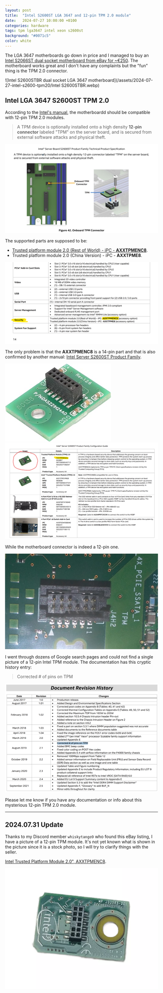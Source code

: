 ```yaml
---
layout: post
title:  "Intel S2600ST LGA 3647 and 12-pin TPM 2.0 module"
date:   2024-07-27 10:00:00 +0100
categories: hardware
tags: tpm lga3647 intel xeon s2600st
background: "#0071c5"
color: white
---
```


The LGA 3647 motherboards go down in price and I managed to buy an [Intel S2066ST dual socket motherboard from eBay for ~€250](https://ebay.us/2SZIaW). The motherboard works great and I don't have any complaints but the "fun" thing is the TPM 2.0 connector.

![Intel S2600STBR dual socket LGA 3647 motherboard](/assets/2024-07-27-intel-s2600-tpm20/Intel S2600STBR.webp)

## Intel LGA 3647 S2600ST TPM 2.0

According to the [Intel's manual](/assets/2024-07-27-intel-s2600-tpm20/Intel_S2600ST_TPS.pdf), the motherboardd should be compatible with 12-pin TPM 2.0 modules.

>A TPM device is optionally installed onto a high density **12-pin connector** labeled "TPM" on the server board, and is secured from external software attacks and physical theft.

![Intel S2600ST TPM 2.0 installation](/assets/2024-07-27-intel-s2600-tpm20/intel-s2600-tpm2.0-00.png)

The supported parts are supposed to be:

- [Trusted platform module 2.0 (Rest of World) - iPC - **AXXTPMENC8**](https://ebay.us/yepVgf).
- Trusted platform module 2.0 (China Version) - iPC - **AXXTPME8**.

![Intel S2600ST TPM 2.0 specs](/assets/2024-07-27-intel-s2600-tpm20/intel-s2600-tpm2.0-02.png)

The only problem is that the **AXXTPMENC8** is a 14-pin part and that is also confirmed by another manual: [Intel Server S2600ST Product Family](https://www.intel.com/content/dam/support/us/en/documents/server-products/server-boards/S2600ST_P4000ConfigGuide.pdf).

![Intel AXXTPMENC8 TPM 2.0 module](/assets/2024-07-27-intel-s2600-tpm20/intel-s2600-tpm2.0-01.jpg)
![Intel AXXTPMENC8 TPM 2.0 module](/assets/2024-07-27-intel-s2600-tpm20/intel-s2600-tpm2.0-03.png)

While the motherboard connector is indeed a 12-pin one.

![Intel S2600ST TPM 2.0 connector](/assets/2024-07-27-intel-s2600-tpm20/intel-s2600-tpm2.0-04.png)

I went through dozens of Google search pages and could not find a single picture of a 12-pin Intel TPM module. The documentation has this cryptic history entry:

>Corrected # of pins on TPM

![Intel S2600ST TPM 2.0 revision history](/assets/2024-07-27-intel-s2600-tpm20/intel-s2600-tpm2.0-05.png)

Please let me know if you have any documentation or info about this mysterious 12-pin TPM 2.0 module.

-------------------

## 2024.07.31 Update

Thanks to my Discord member `whiskytango9` who found this eBay listing, I have a picture of a 12-pin TPM module. It's not yet known what is shown in the picture since it is a stock photo, so I will try to clarify things with the seller.

[Intel Trusted Platform Module 2.0", AXXTPMENC8](https://www.ebay.com/itm/266562844499?mkcid=1&mkrid=711-53200-19255-0&siteid=0&campid=5338941691&customid=&toolid=10001&mkevt=1).

![12-pin Intel S2600ST TPM 2.0 module](/assets/2024-07-27-intel-s2600-tpm20/intel-s2600-tpm2.0-06.png)
